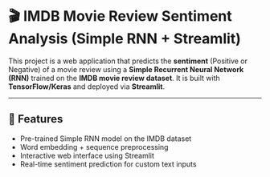 # 🎬 IMDB Movie Review Sentiment Analysis (Simple RNN + Streamlit)

This project is a web application that predicts the **sentiment** (Positive or Negative) of a movie review using a **Simple Recurrent Neural Network (RNN)** trained on the **IMDB movie review dataset**. It is built with **TensorFlow/Keras** and deployed via **Streamlit**.

---

## 🚀 Features

- Pre-trained Simple RNN model on the IMDB dataset
- Word embedding + sequence preprocessing
- Interactive web interface using Streamlit
- Real-time sentiment prediction for custom text inputs
